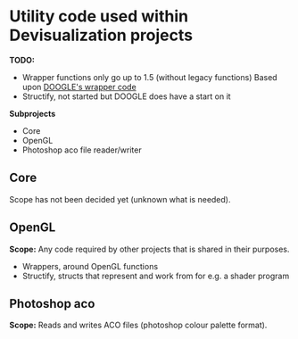 Utility code used within Devisualization projects
====
**TODO:**
- Wrapper functions only go up to 1.5 (without legacy functions)
	Based upon [DOOGLE's wrapper code](https://raw.githubusercontent.com/rikkimax/DOOGLE/master/source/OpenGL/doogle/overloads/wrappers.d)
- Structify, not started but DOOGLE does have a start on it

**Subprojects**
- Core
- OpenGL
- Photoshop aco file reader/writer

Core
---
Scope has not been decided yet (unknown what is needed).

OpenGL
-----
__**Scope:**__ Any code required by other projects that is shared in their purposes.
- Wrappers, around OpenGL functions
- Structify, structs that represent and work from for e.g. a shader program 

Photoshop aco
-----
__**Scope:**__ Reads and writes ACO files (photoshop colour palette format).